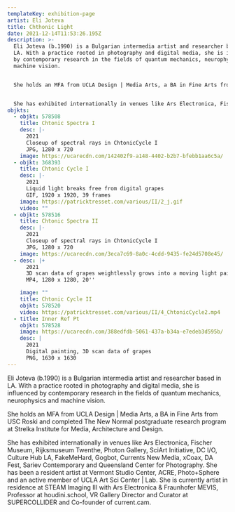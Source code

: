 ```yaml
---
templateKey: exhibition-page
artist: Eli Joteva
title: Chthonic Light
date: 2021-12-14T11:53:26.195Z
description: >-
  Eli Joteva (b.1990) is a Bulgarian intermedia artist and researcher based in
  LA. With a practice rooted in photography and digital media, she is influenced
  by contemporary research in the fields of quantum mechanics, neurophysics and
  machine vision. 


  She holds an MFA from UCLA Design | Media Arts, a BA in Fine Arts from USC Roski and completed The New Normal postgraduate research program at Strelka Institute for Media, Architecture and Design. 


  She has exhibited internationally in venues like Ars Electronica, Fischer Museum, Rijksmuseum Twenthe, Photon Gallery, SciArt Initiative, DC I/O, Culture Hub LA, FakeMeHard, Gogbot, Currents New Media, xCoax, DA Fest, Sariev Contemporary and Queensland Center for Photography. She has been a resident artist at Vermont Studio Center, ACRE, Photo+Sphere and an active member of UCLA Art Sci Center | Lab. She is currently artist in residence at STEAM Imaging III with Ars Electronica & Fraunhofer MEVIS, Professor at houdini.school, VR Gallery Director and Curator at SUPERCOLLIDER and Co-founder of current.cam.
objkts:
  - objkt: 578508
    title: Chtonic Spectra I
    desc: |-
      2021
      Closeup of spectral rays in ChtonicCycle I
      JPG, 1280 x 720
    image: https://ucarecdn.com/142402f9-a148-4402-b2b7-bfebb1aa6c5a/
  - objkt: 368393
    title: Chtonic Cycle I
    desc: |-
      2021
      Liquid light breaks free from digital grapes
      GIF, 1920 x 1920, 39 frames
    image: https://patricktresset.com/various/II/2_j.gif
    video: ""
  - objkt: 578516
    title: Chtonic Spectra II
    desc: |-
      2021
      Closeup of spectral rays in ChtonicCycle I
      JPG, 1280 x 720
    image: https://ucarecdn.com/3eca7c69-8a0c-4cdd-9435-fe24d5708e45/
  - desc: |+
      2021
      3D scan data of grapes weightlessly grows into a moving light painting  
      MP4, 1280 x 1280, 20''

    image: ""
    title: Chtonic Cycle II
    objkt: 578520
    video: https://patricktresset.com/various/II/4_ChtonicCycle2.mp4
  - title: Inner Ref Pt
    objkt: 578528
    image: https://ucarecdn.com/388edfdb-5061-437a-b34a-e7edeb3d595b/
    desc: |
      2021
      Digital painting, 3D scan data of grapes 
      PNG, 1630 x 1630
---
```

Eli Joteva (b.1990) is a Bulgarian intermedia artist and researcher based in LA. With a practice rooted in photography and digital media, she is influenced by contemporary research in the fields of quantum mechanics, neurophysics and machine vision. 

She holds an MFA from UCLA Design | Media Arts, a BA in Fine Arts from USC Roski and completed The New Normal postgraduate research program at Strelka Institute for Media, Architecture and Design. 

She has exhibited internationally in venues like Ars Electronica, Fischer Museum, Rijksmuseum Twenthe, Photon Gallery, SciArt Initiative, DC I/O, Culture Hub LA, FakeMeHard, Gogbot, Currents New Media, xCoax, DA Fest, Sariev Contemporary and Queensland Center for Photography. She has been a resident artist at Vermont Studio Center, ACRE, Photo+Sphere and an active member of UCLA Art Sci Center | Lab. She is currently artist in residence at STEAM Imaging III with Ars Electronica & Fraunhofer MEVIS, Professor at houdini.school, VR Gallery Director and Curator at SUPERCOLLIDER and Co-founder of current.cam.